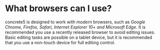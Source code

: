 # What browsers can I use?

concrete5 is designed to work with _modern_ browsers, such as _Google Chrome, Firefox, Safari, Internet Explorer 10+ and Microsoft Edge_. It is recommended you use a recently released browser to avoid editing issues. Basic editing tasks are possible on a tablet device, but it is recommended that you use a non-touch device for full editing control.


